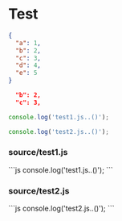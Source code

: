 # Test

<!-- import source/test.json -->
```json
{
  "a": 1,
  "b": 2,
  "c": 3,
  "d": 4,
  "e": 5
}
```
<!-- importend -->

<!-- import source/test.json --slice 2:4 -->
```json
  "b": 2,
  "c": 3,
```
<!-- importend -->

<!-- import source/*.js -->
```js
console.log('test1.js..()');
```
```js
console.log('test2.js..()');
```
<!-- importend -->

<!-- import source/*.js --title-tag h3 -->
<h3>source/test1.js</h3>
```js
console.log('test1.js..()');
```
<h3>source/test2.js</h3>
```js
console.log('test2.js..()');
```
<!-- importend -->